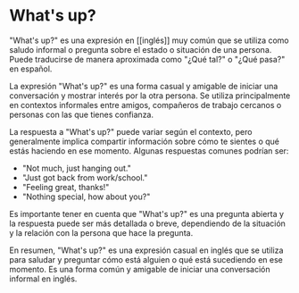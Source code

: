 # What's up?

"What's up?" es una expresión en [[inglés]] muy común que se utiliza como saludo informal o pregunta sobre el estado o situación de una persona. Puede traducirse de manera aproximada como "¿Qué tal?" o "¿Qué pasa?" en español.

La expresión "What's up?" es una forma casual y amigable de iniciar una conversación y mostrar interés por la otra persona. Se utiliza principalmente en contextos informales entre amigos, compañeros de trabajo cercanos o personas con las que tienes confianza.

La respuesta a "What's up?" puede variar según el contexto, pero generalmente implica compartir información sobre cómo te sientes o qué estás haciendo en ese momento. Algunas respuestas comunes podrían ser:

-   "Not much, just hanging out."
-   "Just got back from work/school."
-   "Feeling great, thanks!"
-   "Nothing special, how about you?"

Es importante tener en cuenta que "What's up?" es una pregunta abierta y la respuesta puede ser más detallada o breve, dependiendo de la situación y la relación con la persona que hace la pregunta.

En resumen, "What's up?" es una expresión casual en inglés que se utiliza para saludar y preguntar cómo está alguien o qué está sucediendo en ese momento. Es una forma común y amigable de iniciar una conversación informal en inglés.